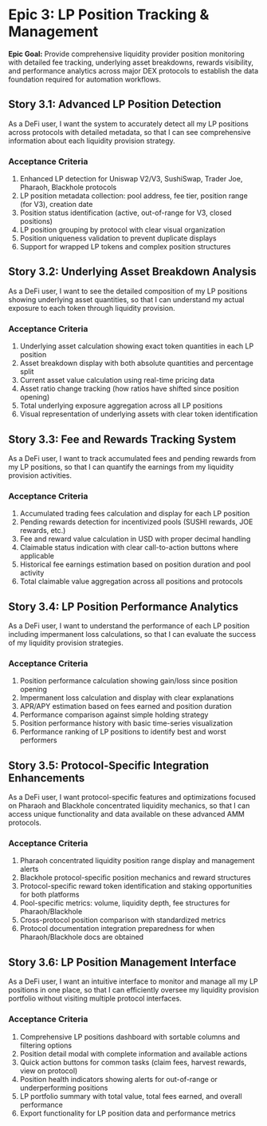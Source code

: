 # Epic 3: LP Position Tracking & Management

**Epic Goal:** Provide comprehensive liquidity provider position monitoring with detailed fee tracking, underlying asset breakdowns, rewards visibility, and performance analytics across major DEX protocols to establish the data foundation required for automation workflows.

## Story 3.1: Advanced LP Position Detection
As a DeFi user,
I want the system to accurately detect all my LP positions across protocols with detailed metadata,
so that I can see comprehensive information about each liquidity provision strategy.

### Acceptance Criteria
1. Enhanced LP detection for Uniswap V2/V3, SushiSwap, Trader Joe, Pharaoh, Blackhole protocols
2. LP position metadata collection: pool address, fee tier, position range (for V3), creation date
3. Position status identification (active, out-of-range for V3, closed positions)
4. LP position grouping by protocol with clear visual organization
5. Position uniqueness validation to prevent duplicate displays
6. Support for wrapped LP tokens and complex position structures

## Story 3.2: Underlying Asset Breakdown Analysis
As a DeFi user,
I want to see the detailed composition of my LP positions showing underlying asset quantities,
so that I can understand my actual exposure to each token through liquidity provision.

### Acceptance Criteria
1. Underlying asset calculation showing exact token quantities in each LP position
2. Asset breakdown display with both absolute quantities and percentage split
3. Current asset value calculation using real-time pricing data
4. Asset ratio change tracking (how ratios have shifted since position opening)
5. Total underlying exposure aggregation across all LP positions
6. Visual representation of underlying assets with clear token identification

## Story 3.3: Fee and Rewards Tracking System
As a DeFi user,
I want to track accumulated fees and pending rewards from my LP positions,
so that I can quantify the earnings from my liquidity provision activities.

### Acceptance Criteria
1. Accumulated trading fees calculation and display for each LP position
2. Pending rewards detection for incentivized pools (SUSHI rewards, JOE rewards, etc.)
3. Fee and reward value calculation in USD with proper decimal handling
4. Claimable status indication with clear call-to-action buttons where applicable
5. Historical fee earnings estimation based on position duration and pool activity
6. Total claimable value aggregation across all positions and protocols

## Story 3.4: LP Position Performance Analytics
As a DeFi user,
I want to understand the performance of each LP position including impermanent loss calculations,
so that I can evaluate the success of my liquidity provision strategies.

### Acceptance Criteria
1. Position performance calculation showing gain/loss since position opening
2. Impermanent loss calculation and display with clear explanations
3. APR/APY estimation based on fees earned and position duration
4. Performance comparison against simple holding strategy
5. Position performance history with basic time-series visualization
6. Performance ranking of LP positions to identify best and worst performers

## Story 3.5: Protocol-Specific Integration Enhancements
As a DeFi user,
I want protocol-specific features and optimizations focused on Pharaoh and Blackhole concentrated liquidity mechanics,
so that I can access unique functionality and data available on these advanced AMM protocols.

### Acceptance Criteria
1. Pharaoh concentrated liquidity position range display and management alerts
2. Blackhole protocol-specific position mechanics and reward structures
3. Protocol-specific reward token identification and staking opportunities for both platforms
4. Pool-specific metrics: volume, liquidity depth, fee structures for Pharaoh/Blackhole
5. Cross-protocol position comparison with standardized metrics
6. Protocol documentation integration preparedness for when Pharaoh/Blackhole docs are obtained

## Story 3.6: LP Position Management Interface
As a DeFi user,
I want an intuitive interface to monitor and manage all my LP positions in one place,
so that I can efficiently oversee my liquidity provision portfolio without visiting multiple protocol interfaces.

### Acceptance Criteria
1. Comprehensive LP positions dashboard with sortable columns and filtering options
2. Position detail modal with complete information and available actions
3. Quick action buttons for common tasks (claim fees, harvest rewards, view on protocol)
4. Position health indicators showing alerts for out-of-range or underperforming positions
5. LP portfolio summary with total value, total fees earned, and overall performance
6. Export functionality for LP position data and performance metrics
